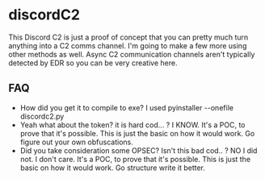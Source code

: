 # discordC2
This Discord C2 is just a proof of concept that you can pretty much turn anything into a C2 comms channel. 
I'm going to make a few more using other methods as well. Async C2 communication channels aren't typically detected by EDR so you can be very creative here.

## FAQ
- How did you get it to compile to exe? I used pyinstaller --onefile discordc2.py
- Yeah what about the token? it is hard cod... ? I KNOW. It's a POC, to prove that it's possible. This is just the basic on how it would work. Go figure out your own obfuscations.
- Did you take consideration some OPSEC? Isn't this bad cod.. ? NO I did not. I don't care. It's a POC, to prove that it's possible. This is just the basic on how it would work. Go structure write it better.

